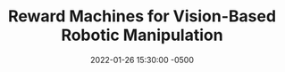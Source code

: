 ---
layout: post
title: Reward Machines for Vision-Based Robotic Manipulation
authors: Alberto Camacho and Jacob Varley and Andy Zeng and Deepali Jain and Atil Iscen and Dmitry Kalashnikov
venue: ICRA 2021
published: 2022-
link: https://www.cs.toronto.edu/~acamacho/papers/cam-var-zen-jai-isc-kal-icra21.pdf
date: 2022-01-26 15:30:00 -0500
location: Online
leader: David Defazio
tags:
- Learning and Planning
---